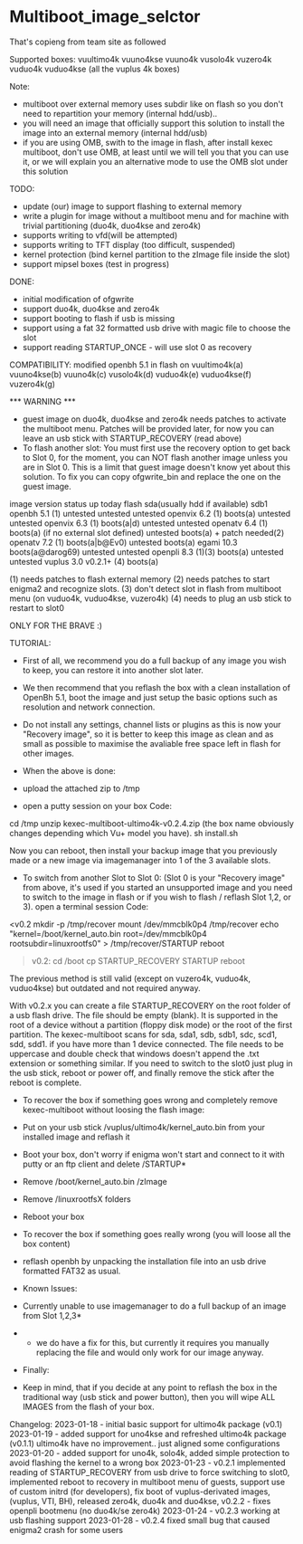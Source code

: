 # Multiboot_image_selctor

That's copieng from team site as followed 

Supported boxes:
vuultimo4k vuuno4kse vuuno4k vusolo4k vuzero4k vuduo4k vuduo4kse (all the vuplus 4k boxes)

Note:
- multiboot over external memory uses subdir like on flash so you don't need to repartition your memory (internal hdd/usb)..
- you will need an image that officially support this solution to install the image into an external memory (internal hdd/usb)
- if you are using OMB, swith to the image in flash, after install kexec multiboot, don't use OMB, at least until we will tell you that you can use it, or we will explain you an alternative mode to use the OMB slot under this solution

TODO:
- update (our) image to support flashing to external memory
- write a plugin for image without a multiboot menu and for machine with trivial partitioning (duo4k, duo4kse and zero4k)
- supports writing to vfd(will be attempted)
- supports writing to TFT display (too difficult, suspended)
- kernel protection (bind kernel partition to the zImage file inside the slot)
- support mipsel boxes (test in progress)

DONE:
- initial modification of ofgwrite
- support duo4k, duo4kse and zero4k
- support booting to flash if usb is missing
- support using a fat 32 formatted usb drive with magic file to choose the slot
- support reading STARTUP_ONCE - will use slot 0 as recovery

COMPATIBILITY:
modified openbh 5.1 in flash on vuultimo4k(a) vuuno4kse(b) vuuno4k(c) vusolo4k(d) vuduo4k(e) vuduo4kse(f) vuzero4k(g)

*** WARNING ***
- guest image on duo4k, duo4kse and zero4k needs patches to activate the multiboot menu. Patches will be provided later, for now you can leave an usb stick with STARTUP_RECOVERY (read above)
- To flash another slot: You must first use the recovery option to get back to Slot 0, for the moment, you can NOT flash another image unless you are in Slot 0. This is a limit that guest image doesn't know yet about this solution. To fix you can copy ofgwrite_bin and replace the one on the guest image.


image	version	status up today	flash	sda(usually hdd if available)	sdb1
openbh	5.1	(1)	untested	untested	untested
openvix	6.2	(1)	boots(a)	untested	untested
openvix	6.3	(1)	boots(a|d)	untested	untested
openatv	6.4	(1)	boots(a) (if no external slot defined)	untested	boots(a) + patch needed(2)
openatv	7.2	(1)	boots(a|b@Ev0)	untested	boots(a)
egami	10.3		boots(a@darog69)	untested	untested
openpli	8.3	(1)(3)	boots(a)	untested	untested
vuplus	3.0	v0.2.1+ (4)	boots(a)		

(1) needs patches to flash external memory
(2) needs patches to start enigma2 and recognize slots.
(3) don't detect slot in flash from multiboot menu (on vuduo4k, vuduo4kse, vuzero4k)
(4) needs to plug an usb stick to restart to slot0

ONLY FOR THE BRAVE :)

TUTORIAL:

- First of all, we recommend you do a full backup of any image you wish to keep, you can restore it into another slot later.
- We then recommend that you reflash the box with a clean installation of OpenBh 5.1, boot the image and just setup the basic options such as resolution and network connection.
- Do not install any settings, channel lists or plugins as this is now your "Recovery image", so it is better to keep this image as clean and as small as possible to maximise the avaliable free space left in flash for other images.

- When the above is done:
- upload the attached zip to /tmp
- open a putty session on your box
Code:

cd /tmp
unzip kexec-multiboot-ultimo4k-v0.2.4.zip (the box name obviously changes depending which Vu+ model you have).
sh install.sh

Now you can reboot, then install your backup image that you previously made or a new image via imagemanager into 1 of the 3 available slots.

- To switch from another Slot to Slot 0: (Slot 0 is your "Recovery image" from above, it's used if you started an unsupported image and you need to switch to the image in flash or if you wish to flash / reflash Slot 1,2, or 3).
open a terminal session
Code:

<v0.2
mkdir -p /tmp/recover
mount /dev/mmcblk0p4 /tmp/recover
echo "kernel=/boot/kernel_auto.bin root=/dev/mmcblk0p4 rootsubdir=linuxrootfs0" > /tmp/recover/STARTUP
reboot

>v0.2:
cd /boot 
cp STARTUP_RECOVERY STARTUP
reboot

The previous method is still valid (except on vuzero4k, vuduo4k, vuduo4kse) but outdated and not required anyway.

With v0.2.x you can create a file STARTUP_RECOVERY on the root folder of a usb flash drive. The file should be empty (blank).
It is supported in the root of a device without a partition (floppy disk mode) or the root of the first partition.
The kexec-multiboot scans for sda, sda1, sdb, sdb1, sdc, scd1, sdd, sdd1. if you have more than 1 device connected.
The file needs to be uppercase and double check that windows doesn't append the .txt extension or something similar.
If you need to switch to the slot0 just plug in the usb stick, reboot or power off, and finally remove the stick after the reboot is complete.

- To recover the box if something goes wrong and completely remove kexec-multiboot without loosing the flash image:
- Put on your usb stick /vuplus/ultimo4k/kernel_auto.bin from your installed image and reflash it
- Boot your box, don't worry if enigma won't start and connect to it with putty or an ftp client and delete /STARTUP*
- Remove /boot/kernel_auto.bin /zImage
- Remove /linuxrootfsX folders
- Reboot your box

- To recover the box if something goes really wrong (you will loose all the box content)
- reflash openbh by unpacking the installation file into an usb drive formatted FAT32 as usual.

- Known Issues:
- Currently unable to use imagemanager to do a full backup of an image from Slot 1,2,3*
- * we do have a fix for this, but currently it requires you manually replacing the file and would only work for our image anyway.

- Finally:
- Keep in mind, that if you decide at any point to reflash the box in the traditional way (usb stick and power button), then you will wipe ALL IMAGES from the flash of your box.

Changelog:
2023-01-18 - initial basic support for ultimo4k package (v0.1)
2023-01-19 - added support for uno4kse and refreshed ultimo4k package (v0.1.1) ultimo4k have no improvement.. just aligned some configurations
2023-01-20 - added support for uno4k, solo4k, added simple protection to avoid flashing the kernel to a wrong box
2023-01-23 - v0.2.1 implemented reading of STARTUP_RECOVERY from usb drive to force switching to slot0, implemented reboot to recovery in multiboot menu of guests, support use of custom initrd (for developers), fix boot of vuplus-derivated images, (vuplus, VTI, BH), released zero4k, duo4k and duo4kse, v0.2.2 - fixes openpli bootmenu (no duo4k/se zero4k)
2023-01-24 - v0.2.3 working at usb flashing support
2023-01-28 - v0.2.4 fixed small bug that caused enigma2 crash for some users
